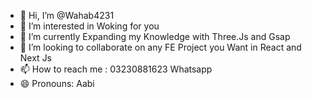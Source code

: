 - 👋 Hi, I’m @Wahab4231
- 👀 I’m interested in Woking for you
- 🌱 I’m currently Expanding my Knowledge with Three.Js and Gsap
- 💞️ I’m looking to collaborate on any FE Project you Want in React and Next Js
- 📫 How to reach me : 03230881623 Whatsapp
- 😄 Pronouns: Aabi

<!---
Wahab4231/Wahab4231 is a ✨ special ✨ repository because its `README.md` (this file) appears on your GitHub profile.
You can click the Preview link to take a look at your changes.
--->
